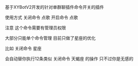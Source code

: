 基于XYBotV2开发的针对单群聊插件命令开关的插件



使用方式  关闭命令 点歌   开启命令 点歌

注意 这个命令需要有管理员权限 


大部分只能单个命令管理  目前只做了星座的优化

比如  关闭命令 星座


会自动替你执行12条类似 关闭命令 天蝎座  的操作 只不过你是无感的
